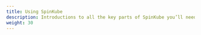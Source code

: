 ```yaml
---
title: Using SpinKube
description: Introductions to all the key parts of SpinKube you’ll need to know.
weight: 30
---
```

